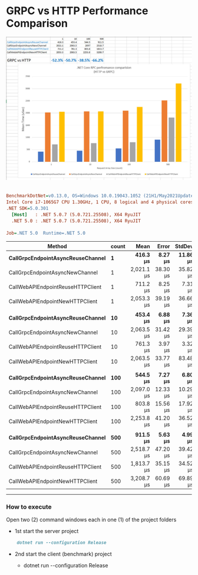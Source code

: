# GRPC vs HTTP Performance Comparison

![Overview Placeholder](doc/graph.jpg?raw=true)



``` ini

BenchmarkDotNet=v0.13.0, OS=Windows 10.0.19043.1052 (21H1/May2021Update)
Intel Core i7-1065G7 CPU 1.30GHz, 1 CPU, 8 logical and 4 physical cores
.NET SDK=5.0.301
  [Host]   : .NET 5.0.7 (5.0.721.25508), X64 RyuJIT
  .NET 5.0 : .NET 5.0.7 (5.0.721.25508), X64 RyuJIT

Job=.NET 5.0  Runtime=.NET 5.0  

```
|                            Method | count |       Mean |    Error |   StdDev |     Median | Ratio | RatioSD |
|---------------------------------- |------ |-----------:|---------:|---------:|-----------:|------:|--------:|
| **CallGrpcEndpointAsyncReuseChannel** |     **1** |   **416.3 μs** |  **8.27 μs** | **11.86 μs** |   **414.0 μs** |  **0.20** |    **0.01** |
|   CallGrpcEndpointAsyncNewChannel |     1 | 2,021.1 μs | 38.30 μs | 35.82 μs | 2,016.5 μs |  0.98 |    0.03 |
| CallWebAPIEndpointReuseHTTPClient |     1 |   711.2 μs |  8.25 μs |  7.31 μs |   711.8 μs |  0.35 |    0.01 |
|   CallWebAPIEndpointNewHTTPClient |     1 | 2,053.3 μs | 39.19 μs | 36.66 μs | 2,053.1 μs |  1.00 |    0.00 |
|                                   |       |            |          |          |            |       |         |
| **CallGrpcEndpointAsyncReuseChannel** |    **10** |   **453.4 μs** |  **6.88 μs** |  **7.36 μs** |   **454.8 μs** |  **0.21** |    **0.01** |
|   CallGrpcEndpointAsyncNewChannel |    10 | 2,063.5 μs | 31.42 μs | 29.39 μs | 2,068.6 μs |  0.96 |    0.05 |
| CallWebAPIEndpointReuseHTTPClient |    10 |   761.3 μs |  3.97 μs |  3.32 μs |   761.5 μs |  0.36 |    0.02 |
|   CallWebAPIEndpointNewHTTPClient |    10 | 2,063.5 μs | 33.77 μs | 83.48 μs | 2,035.2 μs |  1.00 |    0.00 |
|                                   |       |            |          |          |            |       |         |
| **CallGrpcEndpointAsyncReuseChannel** |   **100** |   **544.5 μs** |  **7.27 μs** |  **6.80 μs** |   **542.3 μs** |  **0.24** |    **0.00** |
|   CallGrpcEndpointAsyncNewChannel |   100 | 2,097.0 μs | 12.33 μs | 10.29 μs | 2,094.7 μs |  0.93 |    0.02 |
| CallWebAPIEndpointReuseHTTPClient |   100 |   803.8 μs | 15.56 μs | 17.92 μs |   797.6 μs |  0.36 |    0.01 |
|   CallWebAPIEndpointNewHTTPClient |   100 | 2,253.8 μs | 41.20 μs | 36.52 μs | 2,270.3 μs |  1.00 |    0.00 |
|                                   |       |            |          |          |            |       |         |
| **CallGrpcEndpointAsyncReuseChannel** |   **500** |   **911.5 μs** |  **5.63 μs** |  **4.99 μs** |   **912.4 μs** |  **0.28** |    **0.01** |
|   CallGrpcEndpointAsyncNewChannel |   500 | 2,518.7 μs | 47.20 μs | 39.42 μs | 2,498.0 μs |  0.79 |    0.02 |
| CallWebAPIEndpointReuseHTTPClient |   500 | 1,813.7 μs | 35.15 μs | 34.52 μs | 1,806.0 μs |  0.56 |    0.01 |
|   CallWebAPIEndpointNewHTTPClient |   500 | 3,208.7 μs | 60.69 μs | 69.89 μs | 3,206.8 μs |  1.00 |    0.00 |


---
### How to execute

Open two (2) command windows each in one (1) of the project folders

- 1st start the server project

```markdown
    dotnet run --configuration Release
```    
- 2nd start the client (benchmark) project

    - dotnet run --configuration Release